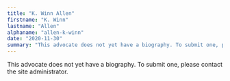 ```yaml
---
title: "K. Winn Allen"
firstname: "K. Winn"
lastname: "Allen"
alphaname: "allen-k-winn"
date: "2020-11-30"
summary: "This advocate does not yet have a biography. To submit one, please contact the site administrator."
---
```

This advocate does not yet have a biography. To submit one, please contact the site administrator.

